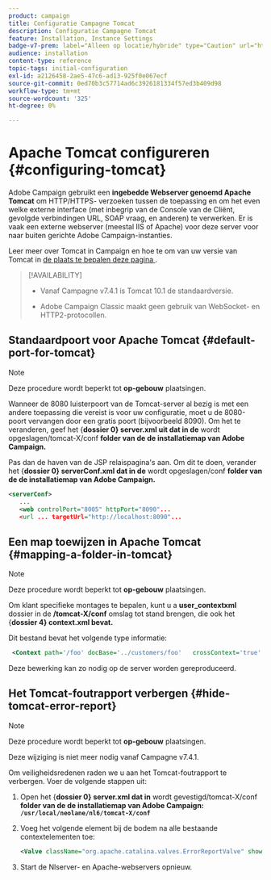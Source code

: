 ```yaml
---
product: campaign
title: Configuratie Campagne Tomcat
description: Configuratie Campagne Tomcat
feature: Installation, Instance Settings
badge-v7-prem: label="Alleen op locatie/hybride" type="Caution" url="https://experienceleague.adobe.com/docs/campaign-classic/using/installing-campaign-classic/architecture-and-hosting-models/hosting-models-lp/hosting-models.html?lang=nl" tooltip="Alleen van toepassing op on-premise en hybride implementaties"
audience: installation
content-type: reference
topic-tags: initial-configuration
exl-id: a2126458-2ae5-47c6-ad13-925f0e067ecf
source-git-commit: 0ed70b3c57714ad6c3926181334f57ed3b409d98
workflow-type: tm+mt
source-wordcount: '325'
ht-degree: 0%

---
```


# Apache Tomcat configureren {#configuring-tomcat}

Adobe Campaign gebruikt een **ingebedde Webserver genoemd Apache Tomcat** om HTTP/HTTPS- verzoeken tussen de toepassing en om het even welke externe interface (met inbegrip van de Console van de Cliënt, gevolgde verbindingen URL, SOAP vraag, en anderen) te verwerken. Er is vaak een externe webserver (meestal IIS of Apache) voor deze server voor naar buiten gerichte Adobe Campaign-instanties.

Leer meer over Tomcat in Campaign en hoe te om van uw versie van Tomcat in [ de plaats te bepalen deze pagina ](../../production/using/locate-tomcat-version.md).

>[!AVAILABILITY]
>
>
>* Vanaf Campagne v7.4.1 is Tomcat 10.1 de standaardversie.
>
>* Adobe Campaign Classic maakt geen gebruik van WebSocket- en HTTP2-protocollen.
>



## Standaardpoort voor Apache Tomcat {#default-port-for-tomcat}


>[!NOTE]
>
>Deze procedure wordt beperkt tot **op-gebouw** plaatsingen.
>

Wanneer de 8080 luisterpoort van de Tomcat-server al bezig is met een andere toepassing die vereist is voor uw configuratie, moet u de 8080-poort vervangen door een gratis poort (bijvoorbeeld 8090). Om het te veranderen, geef het {**dossier 0} server.xml uit dat in de** wordt opgeslagen/tomcat-X/conf **folder van de de installatiemap van Adobe Campaign.**

Pas dan de haven van de JSP relaispagina&#39;s aan. Om dit te doen, verander het {**dossier 0} serverConf.xml dat in de** wordt opgeslagen/conf **folder van de de installatiemap van Adobe Campaign.**

```xml
<serverConf>
   ...
   <web controlPort="8005" httpPort="8090"...
   <url ... targetUrl="http://localhost:8090"...
```

## Een map toewijzen in Apache Tomcat {#mapping-a-folder-in-tomcat}


>[!NOTE]
>
>Deze procedure wordt beperkt tot **op-gebouw** plaatsingen.
>

Om klant specifieke montages te bepalen, kunt u a **user_contextxml** dossier in de **/tomcat-X/conf** omslag tot stand brengen, die ook het {**dossier 4} context.xml bevat.**

Dit bestand bevat het volgende type informatie:

```xml
 <Context path='/foo' docBase='../customers/foo'   crossContext='true' debug='0' reloadable='true' trusted='false'/>
```

Deze bewerking kan zo nodig op de server worden gereproduceerd.

## Het Tomcat-foutrapport verbergen {#hide-tomcat-error-report}


>[!NOTE]
>
>Deze procedure wordt beperkt tot **op-gebouw** plaatsingen.
>
>Deze wijziging is niet meer nodig vanaf Campagne v7.4.1.
>

Om veiligheidsredenen raden we u aan het Tomcat-foutrapport te verbergen. Voer de volgende stappen uit:

1. Open het {**dossier 0} server.xml dat in** wordt gevestigd/tomcat-X/conf **folder van de de installatiemap van Adobe Campaign: `/usr/local/neolane/nl6/tomcat-X/conf`**
1. Voeg het volgende element bij de bodem na alle bestaande contextelementen toe:

   ```xml
   <Valve className="org.apache.catalina.valves.ErrorReportValve" showReport="false" showServerInfo="false"/>
   ```

1. Start de Nlserver- en Apache-webservers opnieuw.
